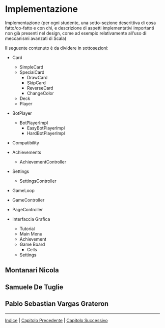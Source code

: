 # Implementazione

Implementazione (per ogni studente, una sotto-sezione descrittiva 
di cosa fatto/co-fatto e con chi, e descrizione di aspetti implementativi importanti 
non già presenti nel design, come ad esempio relativamente 
all'uso di meccanismi avanzati di Scala)

Il seguente contenuto è da dividere in sottosezioni:

- Card
  - SimpleCard
  - SpecialCard
    - DrawCard
    - SkipCard
    - ReverseCard
    - ChangeColor
  - Deck
  - Player

- BotPlayer
  - BotPlayerImpl
    - EasyBotPlayerImpl
    - HardBotPlayerImpl
- Compatibility

- Achievements
  - AchievementController

- Settings
  - SettingsController

- GameLoop
- GameController

- PageController
- Interfaccia Grafica
  - Tutorial
  - Main Menu
  - Achievement
  - Game Board
    - Cells
  - Settings


## Montanari Nicola

## Samuele De Tuglie

## Pablo Sebastian Vargas Grateron

---

[Indice](../index.md) | [Capitolo Precedente](./4-Design-dettaglio.md) | [Capitolo Successivo](./6-Testing.md)